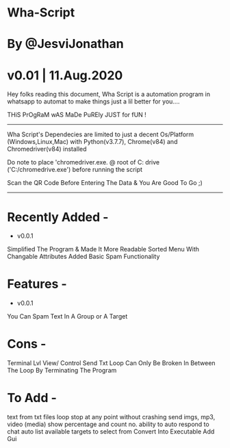 # Wha-Script
# By @JesviJonathan
# v0.01 | 11.Aug.2020

Hey folks reading this document,
Wha Script is a automation program in whatsapp to automat to make things just a lil better for you....

THiS PrOgRaM wAS MaDe PuREly JUST for fUN !

----------------------------------

Wha Script's Dependecies are limited to just a decent Os/Platform (Windows,Linux,Mac) with Python(v3.7.7), Chrome(v84) and Chromedriver(v84) installed

Do note to place 'chromedriver.exe. @ root of C: drive ('C:/chromedrive.exe') before running the script

Scan the QR Code Before Entering The Data & You Are Good To Go ;)

-----------------------------------

# Recently Added -
- v0.0.1

Simplified The Program & Made It More Readable
Sorted Menu With Changable Attributes 
Added Basic Spam Functionality

# Features -
- v0.0.1

You Can Spam Text In A Group or A Target

# Cons -
Terminal Lvl View/ Control
Send Txt Loop Can Only Be Broken In Between The Loop By Terminating The Program

# To Add -
text from txt files
loop stop at any point without crashing
send imgs, mp3, video (media)
show percentage and count no.
ability to auto respond to chat
auto list available targets to select from
Convert Into Executable 
Add Gui
